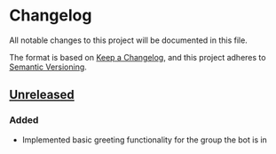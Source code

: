 # Changelog

All notable changes to this project will be documented in this file.

The format is based on [Keep a Changelog](https://keepachangelog.com/en/1.0.0/),
and this project adheres to [Semantic Versioning](https://semver.org/spec/v2.0.0.html).

## [Unreleased]
### Added
- Implemented basic greeting functionality for the group the bot is in

[unreleased]: https://github.com/HumanbiOS/GreetBot/compare/1eb00da...HEAD
